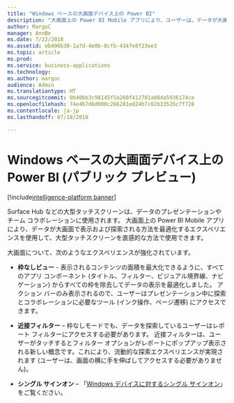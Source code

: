 ```yaml
---
title: "Windows ベースの大画面デバイス上の Power BI"
description: "大画面上の Power BI Mobile アプリにより、ユーザーは、データが大画面で表示および探索される方法を最適化するエクスペリエンスを使用して、大型タッチ スクリーンを直感的な方法で使用できます。"
author: MargoC
manager: AnnBe
ms.date: 7/22/2018
ms.assetid: eb496b30-1a7d-4e0b-8cfb-4347e8f23ee3
ms.topic: article
ms.prod: 
ms.service: business-applications
ms.technology: 
ms.author: margoc
audience: Admin
ms.translationtype: HT
ms.sourcegitcommit: 0b40bb3c98145f5a260f412701a884a5936174ce
ms.openlocfilehash: 74e4b7d6d000c266281ed24b7c02b33526c7f728
ms.contentlocale: ja-jp
ms.lasthandoff: 07/18/2018

---
```

# <a name="power-bi-on-windows-based-large-screen-devices-public-preview"></a>Windows ベースの大画面デバイス上の Power BI (パブリック プレビュー)

[!include[intelligence-platform banner](../../includes/intelligence-platform.md)]




Surface Hub などの大型タッチスクリーンは、データのプレゼンテーションやチーム コラボレーションに使用されます。 大画面上の Power BI Mobile アプリにより、データが大画面で表示および探索される方法を最適化するエクスペリエンスを使用して、大型タッチスクリーンを直感的な方法で使用できます。

大画面について、次のようなエクスペリエンスが強化されています。

-   **枠なしビュー** - 表示されるコンテンツの面積を最大化できるように、すべてのアプリ コンポーネント (タイトル、フィルター、ビジュアル境界線、ナビゲーション) からすべての枠を除去してデータの表示を最適化しました。 アクション バーのみ表示されるので、ユーザーはプレゼンテーション中に探索とコラボレーションに必要なツール (インク操作、ページ遷移) にアクセスできます。

-   **近接フィルター** – 枠なしモードでも、データを探索しているユーザーはレポート フィルターにアクセスする必要があります。 近接フィルターは、ユーザーがタッチするとフィルター オプションがレポートにポップアップ表示される新しい概念です。これにより、流動的な探索エクスペリエンスが実現されます (ユーザーは、画面の横に手を伸ばしてアクセスする必要がありません)。

-   **シングル サインオン** – 「[Windows デバイスに対するシングル サインオン](single-sign-windows-apps.md)」をご覧ください。

